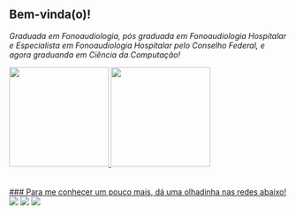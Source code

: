 ## Bem-vinda(o)!

*Graduada em Fonoaudiologia, pós graduada em Fonoaudiologia Hospitalar e Especialista em Fonoaudiologia Hospitalar pelo Conselho Federal, e agora graduanda em Ciência da Computação!* 

 <div>
   <a href="https://github.com/nathalietaylor">
   <img height="180em" src="https://github-readme-stats.vercel.app/api?username=nathalietaylor&show_icons=true&theme=graywhite&include_all_commits=true&count_private=true"/>
   <img height="180em" src="https://github-readme-stats.vercel.app/api/top-langs/?username=nathalietaylor&layout=compact&langs_count=6&theme=graywhite"/>
    

</div>
<div style="display: inline_block"><br>
</div>
 
 <br>
   ### Para me conhecer um pouco mais, dá uma olhadinha nas redes abaixo!
 
<div> 
   <a href="https://instagram.com/taylornathalie" target="_blank"><img src="https://img.shields.io/badge/-Instagram-%23E4405F?style=for-the-badge&logo=instagram&logoColor=white" target="_blank"></a>
  <a href = "mailto:nathalietaylortech@gmail.com"><img src="https://img.shields.io/badge/-Gmail-%23333?style=for-the-badge&logo=gmail&logoColor=white" target="_blank"></a>
  <a href="https://www.linkedin.com/in/nathalie-m-taylor-zampieri-680252171/" target="_blank"><img src="https://img.shields.io/badge/-LinkedIn-%230077B5?style=for-the-badge&logo=linkedin&logoColor=white" target="_blank"></a> 
 

</div>
